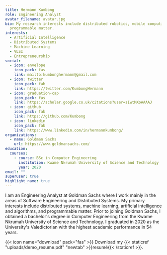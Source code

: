 ```yaml
---
title: Hermann Kumbong
role: Engineering Analyst
avatar_filename: avatar.jpg
bio: My research interests include distributed robotics, mobile computing and
  programmable matter.
interests:
  - Artificial Intelligence
  - Distributed Systems
  - Machine Learning
  - VLSI
  - Entrepreneurship
social:
  - icon: envelope
    icon_pack: fas
    link: mailto:kumbonghermann@gmail.com
  - icon: twitter
    icon_pack: fab
    link: https://twitter.com/KumbongHermann
  - icon: graduation-cap
    icon_pack: fas
    link: https://scholar.google.co.uk/citations?user=sIwtMXoAAAAJ
  - icon: github
    icon_pack: fab
    link: https://github.com/Kumbong
  - icon: linkedin
    icon_pack: fab
    link: https://www.linkedin.com/in/hermannkumbong/
organizations:
  - name: Goldman Sachs
    url: https://www.goldmansachs.com/
education:
  courses:
    - course: BSc in Computer Engineering
      institution: Kwame Nkrumah University of Science and Technology
      year: 2020
email: ""
superuser: true
highlight_name: true
---
```

I am an Engineering Analyst at Goldman Sachs where I work mainly in the areas of Software Engineering and Distributed Systems. My primary interests include distributed systems, machine learning, artificial intelligence and algorithms, and programmable matter. Prior to joining Goldman Sachs, I obtained a bachelor's degree in Computer Engineering from the Kwame Nkrumah University of Science and Technology. I graduated in 2020 as the University's Valedictorian with the highest academic performance in 54 years.

{{< icon name="download" pack="fas" >}} Download my {{< staticref "uploads/demo_resume.pdf" "newtab" >}}resumé{{< /staticref >}}.
